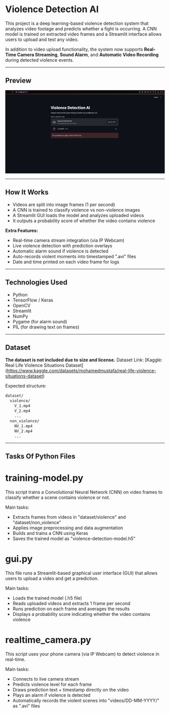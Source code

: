 # Violence Detection AI

This project is a deep learning-based violence detection system that analyzes video footage and predicts whether a fight is occurring. A CNN model is trained on extracted video frames and a Streamlit interface allows users to upload and test any video.  

In addition to video upload functionality, the system now supports **Real-Time Camera Streaming**, **Sound Alarm**, and **Automatic Video Recording** during detected violence events.


---
## Preview

![App Screenshot](screenshots/gui-example.png)

---

## How It Works

- Videos are split into image frames (1 per second)
- A CNN is trained to classify violence vs non-violence images
- A Streamlit GUI loads the model and analyzes uploaded videos
- It outputs a probability score of whether the video contains violence

**Extra Features:**
- Real-time camera stream integration (via IP Webcam)
- Live violence detection with prediction overlays
- Automatic alarm sound if violence is detected
- Auto-records violent moments into timestamped ".avi" files
- Date and time printed on each video frame for logs

---

## Technologies Used

- Python
- TensorFlow / Keras
- OpenCV
- Streamlit
- NumPy
- Pygame (for alarm sound)
- PIL (for drawing text on frames)

---

## Dataset

**The dataset is not included due to size and license.**
  Dataset Link: [Kaggle: Real Life Violence Situations Dataset] (https://www.kaggle.com/datasets/mohamedmustafa/real-life-violence-situations-dataset)

Expected structure:
```
dataset/
  violence/
    V_1.mp4
    V_2.mp4
    ...
  non_violence/
    NV_1.mp4
    NV_2.mp4
    ...
```
---
## Tasks Of Python Files

# training-model.py
This script trains a Convolutional Neural Network (CNN) on video frames 
to classify whether a scene contains violence or not.

Main tasks:
- Extracts frames from videos in "dataset/violence" and "dataset/non_violence"
- Applies image preprocessing and data augmentation
- Builds and trains a CNN using Keras
- Saves the trained model as "violence-detection-model.h5"

# gui.py
This file runs a Streamlit-based graphical user interface (GUI)
that allows users to upload a video and get a prediction.

Main tasks:
- Loads the trained model (.h5 file)
- Reads uploaded videos and extracts 1 frame per second
- Runs prediction on each frame and averages the results
- Displays a probability score indicating whether the video contains violence

# realtime_camera.py
This script uses your phone camera (via IP Webcam) to detect violence in real-time.

Main tasks:
- Connects to live camera stream
- Predicts violence level for each frame
- Draws prediction text + timestamp directly on the video
- Plays an alarm if violence is detected
- Automatically records the violent scenes into "videos/DD-MM-YYYY/" as ".avi" files
